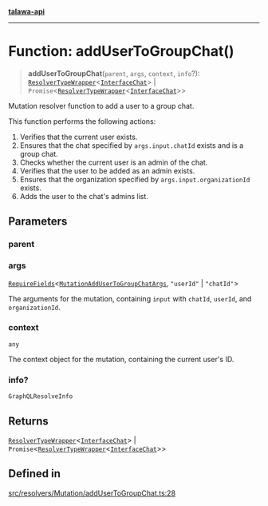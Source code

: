[**talawa-api**](../../../../README.md)

***

# Function: addUserToGroupChat()

> **addUserToGroupChat**(`parent`, `args`, `context`, `info`?): [`ResolverTypeWrapper`](../../../../types/generatedGraphQLTypes/type-aliases/ResolverTypeWrapper.md)\<[`InterfaceChat`](../../../../models/Chat/interfaces/InterfaceChat.md)\> \| `Promise`\<[`ResolverTypeWrapper`](../../../../types/generatedGraphQLTypes/type-aliases/ResolverTypeWrapper.md)\<[`InterfaceChat`](../../../../models/Chat/interfaces/InterfaceChat.md)\>\>

Mutation resolver function to add a user to a group chat.

This function performs the following actions:
1. Verifies that the current user exists.
2. Ensures that the chat specified by `args.input.chatId` exists and is a group chat.
3. Checks whether the current user is an admin of the chat.
4. Verifies that the user to be added as an admin exists.
5. Ensures that the organization specified by `args.input.organizationId` exists.
6. Adds the user to the chat's admins list.

## Parameters

### parent

### args

[`RequireFields`](../../../../types/generatedGraphQLTypes/type-aliases/RequireFields.md)\<[`MutationAddUserToGroupChatArgs`](../../../../types/generatedGraphQLTypes/type-aliases/MutationAddUserToGroupChatArgs.md), `"userId"` \| `"chatId"`\>

The arguments for the mutation, containing `input` with `chatId`, `userId`, and `organizationId`.

### context

`any`

The context object for the mutation, containing the current user's ID.

### info?

`GraphQLResolveInfo`

## Returns

[`ResolverTypeWrapper`](../../../../types/generatedGraphQLTypes/type-aliases/ResolverTypeWrapper.md)\<[`InterfaceChat`](../../../../models/Chat/interfaces/InterfaceChat.md)\> \| `Promise`\<[`ResolverTypeWrapper`](../../../../types/generatedGraphQLTypes/type-aliases/ResolverTypeWrapper.md)\<[`InterfaceChat`](../../../../models/Chat/interfaces/InterfaceChat.md)\>\>

## Defined in

[src/resolvers/Mutation/addUserToGroupChat.ts:28](https://github.com/Suyash878/talawa-api/blob/095e6964ce2a06c1c30d1acf81b6162203f1db91/src/resolvers/Mutation/addUserToGroupChat.ts#L28)
